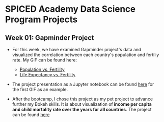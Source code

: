 # SPICED Academy Data Science Program Projects

## Week 01: Gapminder Project

* For this week, we have examined Gapminder project's data and visualized the
correlation between each country's population and fertiliy rate. My GIF can be
found here:
  * [Population vs. Fertility](https://github.com/iremnasir/bootcamp_progress/blob/master/Week_01/Day_4/Pop_vs_fert.gif)
  * [Life Expectancy vs. Fertility](https://github.com/iremnasir/bootcamp_progress/blob/master/Week_01/Day_4/life_expectancy_vs_fert.gif)

* The project presentation as a Jupyter notebook can be found [here](https://github.com/iremnasir/bootcamp_progress/blob/master/Week_01/Day_4/Project_Work-Wandering.ipynb) for the first GIF as an example.

* After the bootcamp, I chose this project as my pet project to advance further my Bokeh skills. It is about visualization of **income per capita and child mortality rate over the years for all countries**. The project can be found [here](https://github.com/iremnasir/bootcamp_progress/tree/master/Week_01/income_child_mortality)
